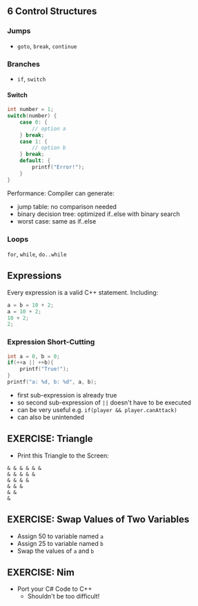 ## 6 Control Structures

### Jumps
- `goto`, `break`, `continue`

### Branches
- `if`, `switch`

#### Switch

```cpp
int number = 1;
switch(number) {
	case 0: {
		// option a 
	} break;
	case 1: {
		// option b
	} break;
	default: {
		printf("Error!");
	}
}
```

Performance: Compiler can generate:
- jump table: no comparison needed
- binary decision tree: optimized if..else with binary search
- worst case: same as if..else

### Loops
`for`, `while`, `do..while`

## Expressions

Every expression is a valid C++ statement. Including:

```cpp
a = b = 10 + 2;
a = 10 + 2;
10 + 2;
2;
```

### Expression Short-Cutting

```cpp
int a = 0, b = 0;
if(++a || ++b){
	printf("True!");
}
printf("a: %d, b: %d", a, b);
```

- first sub-expression is already true
- so second sub-expression of `||` doesn't have to be executed
- can be very useful e.g. `if(player && player.canAttack)`
- can also be unintended

## EXERCISE: Triangle
- Print this Triangle to the Screen:

```
& & & & & &
& & & & &
& & & &
& & &
& &
&
```

## EXERCISE: Swap Values of Two Variables
- Assign 50 to variable named `a`
- Assign 25 to variable named `b`
- Swap the values of `a` and `b`

## EXERCISE: Nim
- Port your C# Code to C++
  - Shouldn't be too difficult!